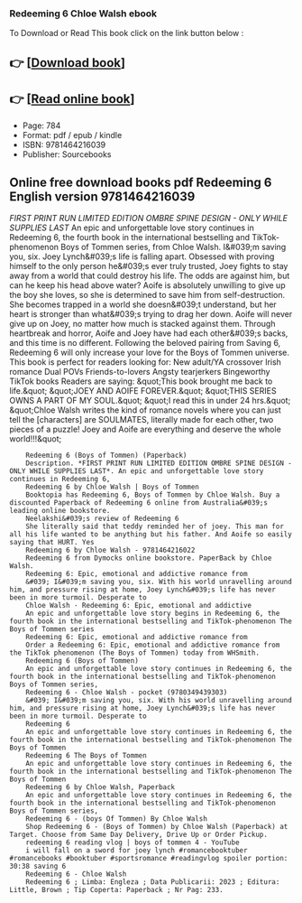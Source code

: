 ### Redeeming 6 Chloe Walsh ebook

To Download or Read This book click on the link button below :

## 👉  [**[Download book](http://get-pdfs.com/download.php?group=book&from=github.com&id=696922&lnk=1064 "Download book")**]

## 👉  [**[Read online book](http://get-pdfs.com/download.php?group=book&from=github.com&id=696922&lnk=1064 "Read online book")**]


* Page: 784
* Format: pdf / epub / kindle
* ISBN: 9781464216039
* Publisher: Sourcebooks



## Online free download books pdf Redeeming 6 English version 9781464216039



*FIRST PRINT RUN LIMITED EDITION OMBRE SPINE DESIGN - ONLY WHILE SUPPLIES LAST* An epic and unforgettable love story continues in Redeeming 6, the fourth book in the international bestselling and TikTok-phenomenon Boys of Tommen series, from Chloe Walsh. I&amp;#039;m saving you, six. Joey Lynch&amp;#039;s life is falling apart. Obsessed with proving himself to the only person he&amp;#039;s ever truly trusted, Joey fights to stay away from a world that could destroy his life. The odds are against him, but can he keep his head above water? Aoife is absolutely unwilling to give up the boy she loves, so she is determined to save him from self-destruction. She becomes trapped in a world she doesn&amp;#039;t understand, but her heart is stronger than what&amp;#039;s trying to drag her down. Aoife will never give up on Joey, no matter how much is stacked against them. Through heartbreak and horror, Aoife and Joey have had each other&amp;#039;s backs, and this time is no different. Following the beloved pairing from Saving 6, Redeeming 6 will only increase your love for the Boys of Tommen universe. This book is perfect for readers looking for: New adult/YA crossover Irish romance Dual POVs Friends-to-lovers Angsty tearjerkers Bingeworthy TikTok books Readers are saying: &amp;quot;This book brought me back to life.&amp;quot; &amp;quot;JOEY AND AOIFE FOREVER.&amp;quot; &amp;quot;THIS SERIES OWNS A PART OF MY SOUL.&amp;quot; &amp;quot;I read this in under 24 hrs.&amp;quot; &amp;quot;Chloe Walsh writes the kind of romance novels where you can just tell the [characters] are SOULMATES, literally made for each other, two pieces of a puzzle! Joey and Aoife are everything and deserve the whole world!!!&amp;quot;


        Redeeming 6 (Boys of Tommen) (Paperback)
        Description. *FIRST PRINT RUN LIMITED EDITION OMBRE SPINE DESIGN - ONLY WHILE SUPPLIES LAST*. An epic and unforgettable love story continues in Redeeming 6, 
        Redeeming 6 by Chloe Walsh | Boys of Tommen
        Booktopia has Redeeming 6, Boys of Tommen by Chloe Walsh. Buy a discounted Paperback of Redeeming 6 online from Australia&#039;s leading online bookstore.
        Neelakshi&#039;s review of Redeeming 6
        She literally said that teddy reminded her of joey. This man for all his life wanted to be anything but his father. And Aoife so easily saying that HURT. Yes 
        Redeeming 6 by Chloe Walsh - 9781464216022
        Redeeming 6 from Dymocks online bookstore. PaperBack by Chloe Walsh.
        Redeeming 6: Epic, emotional and addictive romance from
        &#039; I&#039;m saving you, six. With his world unravelling around him, and pressure rising at home, Joey Lynch&#039;s life has never been in more turmoil. Desperate to 
        Chloe Walsh · Redeeming 6: Epic, emotional and addictive
        An epic and unforgettable love story begins in Redeeming 6, the fourth book in the international bestselling and TikTok-phenomenon The Boys of Tommen series 
        Redeeming 6: Epic, emotional and addictive romance from
        Order a Redeeming 6: Epic, emotional and addictive romance from the TikTok phenomenon (The Boys of Tommen) today from WHSmith.
        Redeeming 6 (Boys of Tommen)
        An epic and unforgettable love story continues in Redeeming 6, the fourth book in the international bestselling and TikTok-phenomenon Boys of Tommen series, 
        Redeeming 6 - Chloe Walsh - pocket (9780349439303)
        &#039; I&#039;m saving you, six. With his world unravelling around him, and pressure rising at home, Joey Lynch&#039;s life has never been in more turmoil. Desperate to 
        Redeeming 6
        An epic and unforgettable love story continues in Redeeming 6, the fourth book in the international bestselling and TikTok-phenomenon The Boys of Tommen 
        Redeeming 6 The Boys of Tommen
        An epic and unforgettable love story continues in Redeeming 6, the fourth book in the international bestselling and TikTok-phenomenon The Boys of Tommen 
        Redeeming 6 by Chloe Walsh, Paperback
        An epic and unforgettable love story continues in Redeeming 6, the fourth book in the international bestselling and TikTok-phenomenon Boys of Tommen series, 
        Redeeming 6 - (boys Of Tommen) By Chloe Walsh
        Shop Redeeming 6 - (Boys of Tommen) by Chloe Walsh (Paperback) at Target. Choose from Same Day Delivery, Drive Up or Order Pickup.
        redeeming 6 reading vlog | boys of tommen 4 - YouTube
        i will fall on a sword for joey lynch #romancebooktuber #romancebooks #booktuber #sportsromance #readingvlog spoiler portion: 30:38 saving 6 
        Redeeming 6 - Chloe Walsh
        Redeeming 6 ; Limba: Engleza ; Data Publicarii: 2023 ; Editura: Little, Brown ; Tip Coperta: Paperback ; Nr Pag: 233.
    




